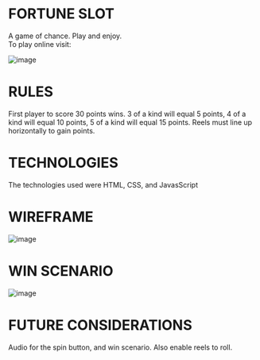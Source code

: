 # FORTUNE SLOT
A game of chance. Play and enjoy. \
To play online visit: 

![image](https://github.com/davnilov/slot-machine/assets/114885055/1eef5957-8c43-47e0-8dc9-7b1fc768dd57)

# RULES 
First player to score 30 points wins. 3 of a kind will equal 5 points, 4 of a kind will equal 10 points, 5 of a kind will equal 15 points. 
Reels must line up horizontally to gain points.

# TECHNOLOGIES
The technologies used were HTML, CSS, and JavasScript

# WIREFRAME
![image](https://github.com/davnilov/slot-machine/assets/114885055/a39293c1-883c-438b-95a4-10445103646b)

# WIN SCENARIO
![image](https://github.com/davnilov/slot-machine/assets/114885055/d33765d4-593a-4df7-8cd3-da949b0c615d)

# FUTURE CONSIDERATIONS
Audio for the spin button, and win scenario.
Also enable reels to roll.


